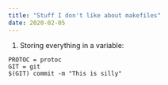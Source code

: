 ```yaml
---
title: "Stuff I don't like about makefiles"
date: 2020-02-05
---
```

1. Storing everything in a variable:
```
PROTOC = protoc
GIT = git
$(GIT) commit -m "This is silly"
```



